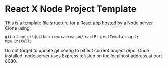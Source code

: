 # React X Node Project Template
This is a template file structure for a React app hosted by a Node server.
Clone using:
```
git clone git@github.com:cacreason/reactProjectTemplate.git;
npm install;
```
Do not forget to update git config to reflect current project repo.
Once Installed, node server uses Express to listen on the localhost address at port 8080.
